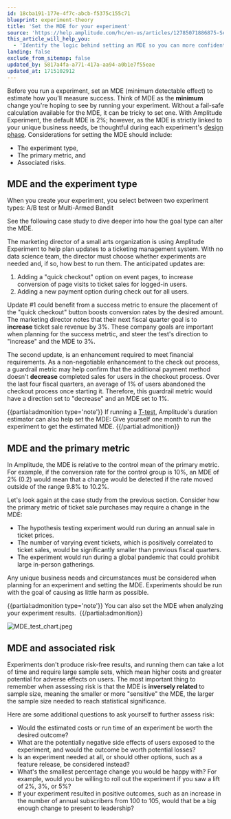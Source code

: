 ```yaml
---
id: 18cba191-177e-4f7c-abcb-f5375c155c71
blueprint: experiment-theory
title: 'Set the MDE for your experiment'
source: 'https://help.amplitude.com/hc/en-us/articles/12785071886875-Set-the-MDE-for-your-experiment'
this_article_will_help_you:
  - 'Identify the logic behind setting an MDE so you can more confidently run your experiment'
landing: false
exclude_from_sitemap: false
updated_by: 5817a4fa-a771-417a-aa94-a0b1e7f55eae
updated_at: 1715102912
---
```

Before you run a experiment, set an MDE (minimum detectable effect) to estimate how you'll measure success. Think of MDE as the **minimum** change you're hoping to see by running your experiment. Without a fail-safe calculation available for the MDE, it can be tricky to set one. With Amplitude Experiment, the default MDE is 2%; however, as the MDE is strictly linked to your unique business needs, be thoughtful during each experiment's [design phase](/docs/experiment/workflow/define-goals). Considerations for setting the MDE should include:

* The experiment type,
* The primary metric, and
* Associated risks.

## MDE and the experiment type

When you create your experiment, you select between two experiment types: A/B test or Multi-Armed Bandit

See the following case study to dive deeper into how the goal type can alter the MDE.

The marketing director of a small arts organization is using Amplitude Experiment to help plan updates to a ticketing management system. With no data science team, the director must choose whether experiments are needed and, if so, how best to run them. The anticipated updates are:

1. Adding a "quick checkout" option on event pages, to increase conversion of page visits to ticket sales for logged-in users.
2. Adding a new payment option during check out for all users.

Update #1 could benefit from a success metric to ensure the placement of the "quick checkout" button boosts conversion rates by the desired amount. The marketing director notes that their next fiscal quarter goal is to **increase** ticket sale revenue by 3%. These company goals are important when planning for the success metrtic, and steer the test's direction to "increase" and the MDE to 3%.

The second update, is an enhancement required to meet financial requirements. As a non-negotiable enhancement to the check out process, a guardrail metric may help confirm that the additional payment method doesn't **decrease** completed sales for users in the checkout process. Over the last four fiscal quarters, an average of 1% of users abandoned the checkout process once starting it. Therefore, this guardrail metric would have a direction set to "decrease" and an MDE set to 1%.

{{partial:admonition type='note'}}
If running a [T-test](/docs/experiment/workflow/experiment-estimate-duration), Amplitude's duration estimator can also help set the MDE: Give yourself one month to run the experiment to get the estimated MDE.
{{/partial:admonition}}

## MDE and the primary metric

In Amplitude, the MDE is relative to the control mean of the primary metric. For example, if the conversion rate for the control group is 10%, an MDE of 2% (0.2) would mean that a change would be detected if the rate moved outside of the range 9.8% to 10.2%. 

Let's look again at the case study from the previous section. Consider how the primary metric of ticket sale purchases may require a change in the MDE:

* The hypothesis testing experiment would run during an annual sale in ticket prices.
* The number of varying event tickets, which is positively correlated to ticket sales, would be significantly smaller than previous fiscal quarters.
* The experiment would run during a global pandemic that could prohibit large in-person gatherings.

Any unique business needs and circumstances must be considered when planning for an experiment and setting the MDE. Experiments should be run with the goal of causing as little harm as possible.  

{{partial:admonition type='note'}}
 You can also set the MDE when analyzing your experiment results. 
{{/partial:admonition}}

![MDE_test_chart.jpeg](/docs/output/img/experiment-theory/mde-test-chart-jpeg.jpeg)

## MDE and associated risk

Experiments don't produce risk-free results, and running them can take a lot of time and require large sample sets, which mean higher costs and greater potential for adverse effects on users. The most important thing to remember when assessing risk is that the MDE is **inversely related** to sample size, meaning the smaller or more "sensitive" the MDE, the larger the sample size needed to reach statistical significance. 

Here are some additional questions to ask yourself to further assess risk:

* Would the estimated costs or run time of an experiment be worth the desired outcome?
* What are the potentially negative side effects of users exposed to the experiment, and would the outcome be worth potential losses?
* Is an experiment needed at all, or should other options, such as a feature release, be considered instead?
* What's the smallest percentage change you would be happy with? For example, would you be willing to roll out the experiment if you saw a lift of 2%, 3%, or 5%?
* If your experiment resulted in positive outcomes, such as an increase in the number of annual subscribers from 100 to 105, would that be a big enough change to present to leadership?